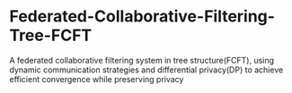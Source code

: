 # Federated-Collaborative-Filtering-Tree-FCFT
A federated collaborative filtering system in tree structure(FCFT), using dynamic communication strategies and differential privacy(DP) to achieve efficient convergence while preserving privacy
